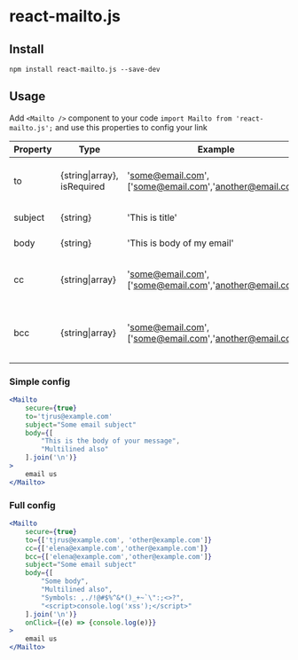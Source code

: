 # react-mailto.js

## Install
```npm install react-mailto.js --save-dev```

## Usage

Add `<Mailto />` component to your code
```import Mailto from 'react-mailto.js';```
and use this properties to config your link

| Property | Type | Example | Description |
| ----- | ----- | ----- | ----- |
| to | {string\|array}, isRequired | 'some@email.com', \['some@email.com','another@email.com'\] | Email to this person, or multiple persons |
| subject | {string} | 'This is title' | Your email Subject |
| body | {string} | 'This is body of my email' | Your email body |
| cc | {string\|array} | 'some@email.com', \['some@email.com','another@email.com'\] | CC email to this person, or multiple persons |
| bcc | {string\|array} | 'some@email.com', \['some@email.com','another@email.com'\] | BCC email to this person, or multiple persons |

### Simple config

```jsx
<Mailto
    secure={true}
    to='tjrus@example.com'
    subject="Some email subject"
    body={[
        "This is the body of your message",
        "Multilined also"
    ].join('\n')}
>
    email us
</Mailto>
```

### Full config

```jsx
<Mailto
    secure={true}
    to={['tjrus@example.com', 'other@example.com']}
    cc={['elena@example.com','other@example.com']}
    bcc={['elena@example.com','other@example.com']}
    subject="Some email subject"
    body={[
        "Some body",
        "Multilined also",
        "Symbols: ,./!@#$%^&*()_+~`\":;<>?",
        "<script>console.log('xss');</script>"
    ].join('\n')}
    onClick={(e) => {console.log(e)}}
>
    email us
</Mailto>
```

